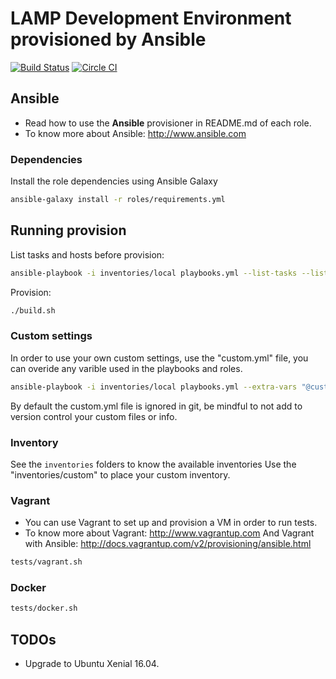 # LAMP Development Environment provisioned by Ansible

[![Build Status](https://travis-ci.org/Aplyca/ansible-lampdeven.svg?branch=master)](https://travis-ci.org/Aplyca/ansible-lampdeven)
[![Circle CI](https://circleci.com/gh/Aplyca/ansible-lampdeven.svg?style=svg)](https://circleci.com/gh/Aplyca/ansible-lampdeven)

## Ansible
* Read how to use the **Ansible** provisioner in README.md of each role.
* To know more about Ansible: http://www.ansible.com

### Dependencies
Install the role dependencies using Ansible Galaxy

```bash
ansible-galaxy install -r roles/requirements.yml
```
## Running provision

List tasks and hosts before provision:

```bash
ansible-playbook -i inventories/local playbooks.yml --list-tasks --list-hosts
```

Provision:

```bash
./build.sh
```

### Custom settings
In order to use your own custom settings, use the "custom.yml" file, you can overide any varible used in the playbooks and roles.

```bash
ansible-playbook -i inventories/local playbooks.yml --extra-vars "@custom.yml"
```

By default the custom.yml file is ignored in git, be mindful to not add to version control your custom files or info.

### Inventory
See the `inventories` folders to know the available inventories
Use the "inventories/custom" to place your custom inventory.

### Vagrant
* You can use Vagrant to set up and provision a VM in order to run tests.
* To know more about Vagrant: http://www.vagrantup.com
  And Vagrant with Ansible: http://docs.vagrantup.com/v2/provisioning/ansible.html

```bash
tests/vagrant.sh
```
### Docker
```bash
tests/docker.sh
```

## TODOs
* Upgrade to Ubuntu Xenial 16.04.
